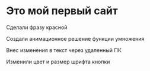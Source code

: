 # Это мой первый сайт

Сделали фразу красной

Создали анимационное решение функции умножения

Внес изменения в текст через удаленный ПК

Изменили цвет и размер шрифта кнопки